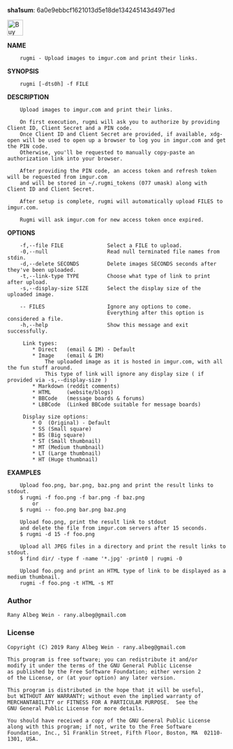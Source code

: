 **sha1sum**: 6a0e9ebbcf1621013d5e18de134245143d4971ed

<a href='https://ko-fi.com/E1E0B4X4' target='_blank'><img height='36' style='border:0px;height:36px;' src='https://az743702.vo.msecnd.net/cdn/kofi4.png?v=0' border='0' alt='Buy Me a Coffee at ko-fi.com' /></a>

**NAME**

        rugmi - Upload images to imgur.com and print their links.

**SYNOPSIS**

        rugmi [-dts0h] -f FILE

**DESCRIPTION**
		
        Upload images to imgur.com and print their links.
		
        On first execution, rugmi will ask you to authorize by providing Client ID, Client Secret and a PIN code.
        Once Client ID and Client Secret are provided, if available, xdg-open will be used to open up a browser to log you in imgur.com and get the PIN code.
        Otherwise, you'll be requested to manually copy-paste an authorization link into your browser.

        After providing the PIN code, an access token and refresh token will be requested from imgur.com
        and will be stored in ~/.rugmi_tokens (077 umask) along with Client ID and Client Secret.

        After setup is complete, rugmi will automatically upload FILES to imgur.com.

        Rugmi will ask imgur.com for new access token once expired.

**OPTIONS**

        -f,--file FILE              Select a FILE to upload.
        -0,--null                   Read null terminated file names from stdin.
        -d,--delete SECONDS         Delete images SECONDS seconds after they've been uploaded.
        -t,--link-type TYPE         Choose what type of link to print after upload.
        -s,--display-size SIZE      Select the display size of the uploaded image.

        -- FILES                    Ignore any options to come.
                                    Everything after this option is considered a file.
        -h,--help                   Show this message and exit successfully.

         Link types:
            * Direct   (email & IM) - Default
            * Image    (email & IM)
                The uploaded image as it is hosted in imgur.com, with all the fun stuff around.
                This type of link will ignore any display size ( if provided via -s,--display-size )
            * Markdown (reddit comments)
            * HTML     (website/blogs)
            * BBCode   (message boards & forums)
            * LBBCode  (Linked BBCode suitable for message boards)

         Display size options:
            * O  (Original) - Default
            * SS (Small square)
            * BS (Big square)
            * ST (Small thumbnail)
            * MT (Medium thumbnail)
            * LT (Large thumbnail)
            * HT (Huge thumbnail)

**EXAMPLES**

        Upload foo.png, bar.png, baz.png and print the result links to stdout.
        $ rugmi -f foo.png -f bar.png -f baz.png
            or
        $ rugmi -- foo.png bar.png baz.png
        
        Upload foo.png, print the result link to stdout
        and delete the file from imgur.com servers after 15 seconds.
        $ rugmi -d 15 -f foo.png

        Upload all JPEG files in a directory and print the result links to stdout.
        $ find dir/ -type f -name '*.jpg' -print0 | rugmi -0

        Upload foo.png and print an HTML type of link to be displayed as a medium thumbnail.
        rugmi -f foo.png -t HTML -s MT
		
### Author
    Rany Albeg Wein - rany.albeg@gmail.com

### License

    Copyright (C) 2019 Rany Albeg Wein - rany.albeg@gmail.com
    
    This program is free software; you can redistribute it and/or
    modify it under the terms of the GNU General Public License
    as published by the Free Software Foundation; either version 2
    of the License, or (at your option) any later version.
    
    This program is distributed in the hope that it will be useful,
    but WITHOUT ANY WARRANTY; without even the implied warranty of
    MERCHANTABILITY or FITNESS FOR A PARTICULAR PURPOSE.  See the
    GNU General Public License for more details.
    
    You should have received a copy of the GNU General Public License
    along with this program; if not, write to the Free Software
    Foundation, Inc., 51 Franklin Street, Fifth Floor, Boston, MA  02110-1301, USA.


